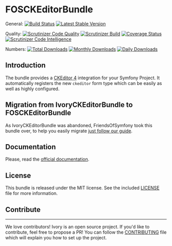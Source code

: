 FOSCKEditorBundle
==================
General:
[![Build Status](https://github.com/FriendsOfSymfony/FOSCKEditorBundle/workflows/Test/badge.svg?branch=2.x)](https://github.com/FriendsOfSymfony/FOSCKEditorBundle/actions?query=workflow%3ATest+branch%3A2.x)
[![Latest Stable Version](https://poser.pugx.org/friendsofsymfony/ckeditor-bundle/v/stable.svg)](https://packagist.org/packages/friendsofsymfony/ckeditor-bundle)

Quality: 
[![Scrutinizer Code Quality](https://scrutinizer-ci.com/g/FriendsOfSymfony/FOSCKEditorBundle/badges/quality-score.png?b=master)](https://scrutinizer-ci.com/g/FriendsOfSymfony/FOSCKEditorBundle/?branch=master)
[![Scrutinizer Build](https://scrutinizer-ci.com/g/FriendsOfSymfony/FOSCKEditorBundle/badges/build.png?b=master)](https://scrutinizer-ci.com/g/FriendsOfSymfony/FOSCKEditorBundle/badges/quality-score.png?b=master)
[![Coverage Status](https://coveralls.io/repos/github/FriendsOfSymfony/FOSCKEditorBundle/badge.svg)](https://coveralls.io/github/FriendsOfSymfony/FOSCKEditorBundle)
[![Scrutinizer Code Intelligence](https://scrutinizer-ci.com/g/FriendsOfSymfony/FOSCKEditorBundle/badges/code-intelligence.svg?b=master)](https://scrutinizer-ci.com/g/FriendsOfSymfony/FOSCKEditorBundle/?branch=master)

Numbers: 
[![Total Downloads](https://poser.pugx.org/friendsofsymfony/ckeditor-bundle/downloads)](https://packagist.org/packages/friendsofsymfony/ckeditor-bundle)
[![Monthly Downloads](https://poser.pugx.org/friendsofsymfony/ckeditor-bundle/d/monthly)](https://packagist.org/packages/friendsofsymfony/ckeditor-bundle)
[![Daily Downloads](https://poser.pugx.org/friendsofsymfony/ckeditor-bundle/d/daily)](https://packagist.org/packages/friendsofsymfony/ckeditor-bundle)

Introduction
------------

The bundle provides a [CKEditor 4](https://ckeditor.com/ckeditor-4/) integration for your Symfony Project. It automatically registers
the new `ckeditor` form type which can be easily as well as highly configured.

Migration from IvoryCKEditorBundle to FOSCKEditorBundle
-------------------------------------------------------

As IvoryCKEditorBundle was abandoned, FriendsOfSymfony took this bundle over, to help
you easily migrate [just follow our guide](/docs/migration.rst).

Documentation
-------------

Please, read the [official documentation](https://symfony.com/bundles/FOSCKEditorBundle/current/index.html).

License
-------

This bundle is released under the MIT license. See the included
[LICENSE](LICENSE) file for more information.

## Contribute
-------------

We love contributors! Ivory is an open source project. If you'd like to contribute, feel free to propose a PR! You
can follow the [CONTRIBUTING](/CONTRIBUTING.md) file which will explain you how to set up the project.
